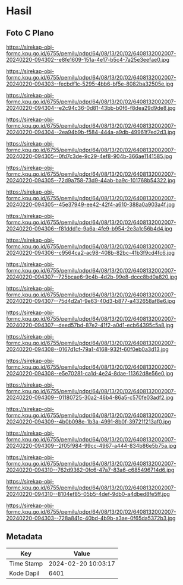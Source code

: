 # Hasil

## Foto C Plano

https://sirekap-obj-formc.kpu.go.id/6755/pemilu/pdpr/64/08/13/20/02/6408132002007-20240220-094302--e8fe1609-151a-4e17-b5c4-7a25e3eefae0.jpg

https://sirekap-obj-formc.kpu.go.id/6755/pemilu/pdpr/64/08/13/20/02/6408132002007-20240220-094303--fecbdf1c-5295-4bb6-bf5e-8082ba32505e.jpg

https://sirekap-obj-formc.kpu.go.id/6755/pemilu/pdpr/64/08/13/20/02/6408132002007-20240220-094304--e2c94c36-0d81-43bb-b0f6-f8dea29d9de8.jpg

https://sirekap-obj-formc.kpu.go.id/6755/pemilu/pdpr/64/08/13/20/02/6408132002007-20240220-094304--2ea94b9b-f584-444a-a9db-49961f7ed2d3.jpg

https://sirekap-obj-formc.kpu.go.id/6755/pemilu/pdpr/64/08/13/20/02/6408132002007-20240220-094305--0fd7c3de-9c29-4ef8-904b-366ae1141585.jpg

https://sirekap-obj-formc.kpu.go.id/6755/pemilu/pdpr/64/08/13/20/02/6408132002007-20240220-094305--72d9a758-73d9-44ab-ba9c-101768b54322.jpg

https://sirekap-obj-formc.kpu.go.id/6755/pemilu/pdpr/64/08/13/20/02/6408132002007-20240220-094305--45e37949-ee42-42f4-a610-388a0a903a4f.jpg

https://sirekap-obj-formc.kpu.go.id/6755/pemilu/pdpr/64/08/13/20/02/6408132002007-20240220-094306--f81ddd1e-9a6a-4fe9-b954-2e3a1c56b4d4.jpg

https://sirekap-obj-formc.kpu.go.id/6755/pemilu/pdpr/64/08/13/20/02/6408132002007-20240220-094306--c9564ca2-ac98-408b-82bc-41b3f9cd4fc6.jpg

https://sirekap-obj-formc.kpu.go.id/6755/pemilu/pdpr/64/08/13/20/02/6408132002007-20240220-094307--725bcae6-9c4b-4d2b-99e8-dccc8bd0a820.jpg

https://sirekap-obj-formc.kpu.go.id/6755/pemilu/pdpr/64/08/13/20/02/6408132002007-20240220-094307--75d4d2a1-9e63-40d3-b877-a432658af8e6.jpg

https://sirekap-obj-formc.kpu.go.id/6755/pemilu/pdpr/64/08/13/20/02/6408132002007-20240220-094307--deed57bd-87e2-41f2-a0d1-ecb64395c5a8.jpg

https://sirekap-obj-formc.kpu.go.id/6755/pemilu/pdpr/64/08/13/20/02/6408132002007-20240220-094308--0167d1cf-79a1-4168-932f-60f0eb0a3d13.jpg

https://sirekap-obj-formc.kpu.go.id/6755/pemilu/pdpr/64/08/13/20/02/6408132002007-20240220-094308--e5e70281-ca1d-4e24-8dae-11362d8e56e0.jpg

https://sirekap-obj-formc.kpu.go.id/6755/pemilu/pdpr/64/08/13/20/02/6408132002007-20240220-094309--01180725-30a2-46b4-86a5-c570fe03adf2.jpg

https://sirekap-obj-formc.kpu.go.id/6755/pemilu/pdpr/64/08/13/20/02/6408132002007-20240220-094309--4b0b098e-1b3a-4991-8b0f-39721f213af0.jpg

https://sirekap-obj-formc.kpu.go.id/6755/pemilu/pdpr/64/08/13/20/02/6408132002007-20240220-094309--2f05f984-99cc-4967-a444-834b86e5b75a.jpg

https://sirekap-obj-formc.kpu.go.id/6755/pemilu/pdpr/64/08/13/20/02/6408132002007-20240220-094310--762d9362-0fc6-47a7-83a6-c685496714d6.jpg

https://sirekap-obj-formc.kpu.go.id/6755/pemilu/pdpr/64/08/13/20/02/6408132002007-20240220-094310--8104ef85-05b5-4def-9db0-a4dbed8fe5ff.jpg

https://sirekap-obj-formc.kpu.go.id/6755/pemilu/pdpr/64/08/13/20/02/6408132002007-20240220-094303--728a841c-40bd-4b9b-a3ae-0f65da5372b3.jpg


## Metadata

| Key        | Value               |
| ---------- | ------------------- |
| Time Stamp | 2024-02-20 10:03:17 |
| Kode Dapil | 6401                |



